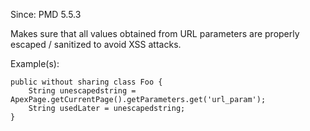 Since: PMD 5.5.3

Makes sure that all values obtained from URL parameters are properly escaped / sanitized
to avoid XSS attacks.

Example(s):
```
public without sharing class Foo {
    String unescapedstring = ApexPage.getCurrentPage().getParameters.get('url_param');
    String usedLater = unescapedstring;
}
```
